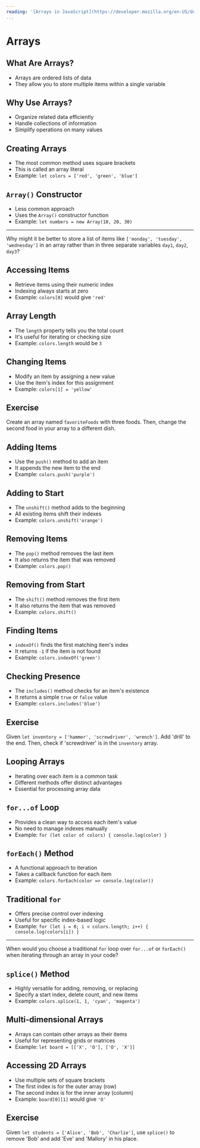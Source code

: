 ```yaml
---
reading: '[Arrays in JavaScript](https://developer.mozilla.org/en-US/docs/Learn_web_development/Core/Scripting/Arrays)'
...
```


# Arrays

## What Are Arrays?

- Arrays are ordered lists of data
- They allow you to store multiple items within a single variable

## Why Use Arrays?

- Organize related data efficiently
- Handle collections of information
- Simplify operations on many values

## Creating Arrays

- The most common method uses square brackets
- This is called an array literal
- Example: `let colors = ['red', 'green', 'blue']`

## `Array()` Constructor

- Less common approach
- Uses the `Array()` constructor function
- Example: `let numbers = new Array(10, 20, 30)`

---

Why might it be better to store a list of items like `['monday', 'tuesday', 'wednesday']` in an array rather than in three separate variables `day1`, `day2`, `day3`?

## Accessing Items

- Retrieve items using their numeric index
- Indexing always starts at zero
- Example: `colors[0]` would give `'red'`

## Array Length

- The `length` property tells you the total count
- It's useful for iterating or checking size
- Example: `colors.length` would be `3`

## Changing Items

- Modify an item by assigning a new value
- Use the item's index for this assignment
- Example: `colors[1] = 'yellow'`

## Exercise

Create an array named `favoriteFoods` with three foods. Then, change the second food in your array to a different dish.

## Adding Items

- Use the `push()` method to add an item
- It appends the new item to the end
- Example: `colors.push('purple')`

## Adding to Start

- The `unshift()` method adds to the beginning
- All existing items shift their indexes
- Example: `colors.unshift('orange')`

## Removing Items

- The `pop()` method removes the last item
- It also returns the item that was removed
- Example: `colors.pop()`

## Removing from Start

- The `shift()` method removes the first item
- It also returns the item that was removed
- Example: `colors.shift()`

## Finding Items

- `indexOf()` finds the first matching item's index
- It returns `-1` if the item is not found
- Example: `colors.indexOf('green')`

## Checking Presence

- The `includes()` method checks for an item's existence
- It returns a simple `true` or `false` value
- Example: `colors.includes('blue')`

## Exercise

Given `let inventory = ['hammer', 'screwdriver', 'wrench']`. Add 'drill' to the end. Then, check if 'screwdriver' is in the `inventory` array.

## Looping Arrays

- Iterating over each item is a common task
- Different methods offer distinct advantages
- Essential for processing array data

## `for...of` Loop

- Provides a clean way to access each item's value
- No need to manage indexes manually
- Example: `for (let color of colors) { console.log(color) }`

## `forEach()` Method

- A functional approach to iteration
- Takes a callback function for each item
- Example: `colors.forEach(color => console.log(color))`

## Traditional `for`

- Offers precise control over indexing
- Useful for specific index-based logic
- Example: `for (let i = 0; i < colors.length; i++) { console.log(colors[i]) }`

---

When would you choose a traditional `for` loop over `for...of` or `forEach()` when iterating through an array in your code?

## `splice()` Method

- Highly versatile for adding, removing, or replacing
- Specify a start index, delete count, and new items
- Example: `colors.splice(1, 1, 'cyan', 'magenta')`

## Multi-dimensional Arrays

- Arrays can contain other arrays as their items
- Useful for representing grids or matrices
- Example: `let board = [['X', 'O'], ['O', 'X']]`

## Accessing 2D Arrays

- Use multiple sets of square brackets
- The first index is for the outer array (row)
- The second index is for the inner array (column)
- Example: `board[0][1]` would give `'O'`

## Exercise

Given `let students = ['Alice', 'Bob', 'Charlie']`, use `splice()` to remove 'Bob' and add 'Eve' and 'Mallory' in his place.
